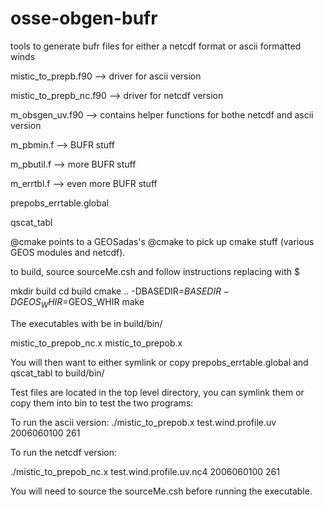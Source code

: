 # osse-obgen-bufr
tools to generate bufr files for either a netcdf format or ascii formatted winds

mistic_to_prepb.f90    --> driver for ascii version

mistic_to_prepb_nc.f90 --> driver for netcdf version

m_obsgen_uv.f90 --> contains helper functions for bothe netcdf and ascii version

m_pbmin.f  --> BUFR stuff

m_pbutil.f --> more BUFR stuff

m_errtbl.f --> even more BUFR stuff

prepobs_errtable.global

qscat_tabl

@cmake points to a GEOSadas's @cmake to pick up cmake stuff (various GEOS modules and netcdf).

to build, source sourceMe.csh  and follow instructions replacing with $

mkdir build
cd build
cmake .. -DBASEDIR=$BASEDIR -DGEOS_WHIR=$GEOS_WHIR
make

The executables with be in build/bin/

mistic_to_prepob_nc.x
mistic_to_prepob.x

You will then want to either symlink or copy prepobs_errtable.global and qscat_tabl to build/bin/

Test files are located in the top level directory, you can symlink them or copy them into bin to test the two programs:

To run the ascii version:
./mistic_to_prepob.x test.wind.profile.uv 2006060100 261

To run the netcdf version:

./mistic_to_prepob_nc.x test.wind.profile.uv.nc4  2006060100 261

You will need to source the sourceMe.csh before running the executable.

